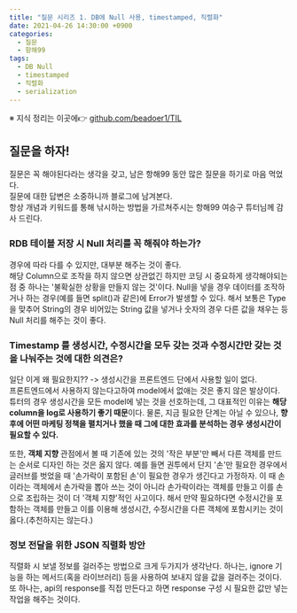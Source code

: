 ```yaml
---
title: "질문 시리즈 1. DB에 Null 사용, timestamped, 직렬화"
date: 2021-04-26 14:30:00 +0900
categories:
  - 질문
  - 항해99
tags:
  - DB Null
  - timestamped
  - 직렬화
  - serialization
---
```

※ 지식 정리는 이곳에👉 [github.com/beadoer1/TIL](https://github.com/beadoer1/TIL)  
  
## 질문을 하자!
질문은 꼭 해야된다라는 생각을 갖고, 남은 항해99 동안 많은 질문을 하기로 마음 먹었다.    
질문에 대한 답변은 소중하니까 블로그에 남겨본다.  
항상 개념과 키워드를 통해 낚시하는 방법을 가르쳐주시는 항해99 여승구 튜터님께 감사 드린다.  
  
### RDB 테이블 저장 시 Null 처리를 꼭 해줘야 하는가?
경우에 따라 다를 수 있지만, 대부분 해주는 것이 좋다.  
해당 Column으로 조작을 하지 않으면 상관없긴 하지만 코딩 시 중요하게 생각해야되는 점 중 하나는 '불확실한 상황을 만들지 않는 것'이다.
Null을 넣을 경우 데이터를 조작하거나 하는 경우(예를 들면 split()과 같은)에 Error가 발생할 수 있다.
해서 보통은 Type을 맞추어 String의 경우 비어있는 String 값을 넣거나 숫자의 경우 다른 값을 채우는 등 Null 처리를 해주는 것이 좋다.
  
### Timestamp 를 생성시간, 수정시간을 모두 갖는 것과 수정시간만 갖는 것을 나눠주는 것에 대한 의견은?
일단 이게 왜 필요한지?? -> 생성시간을 프론트엔드 단에서 사용할 일이 없다.  
프론트엔드에서 사용하지 않는다고하여 model에서 없애는 것은 좋지 않은 발상이다.  
튜터의 경우 생성시간을 모든 model에 넣는 것을 선호하는데, 그 대표적인 이유는 **해당 column을 log로 사용하기 좋기 때문**이다. 
물론, 지금 필요한 단계는 아닐 수 있으나, **향후에 어떤 마케팅 정책을 펼치거나 했을 때 그에 대한 효과를 분석하는 경우 생성시간이 필요할 수 있다.**  
  
또한, **객체 지향** 관점에서 볼 때 기존에 있는 것의 '작은 부분'만 빼서 다른 객체를 만드는 순서로 디자인 하는 것은 옳지 않다.
예를 들면 권투에서 단지 '손'만 필요한 경우에서 글러브를 벗었을 때 '손가락이 포함된 손'이 필요한 경우가 생긴다고 가정하자. 
이 때 손이라는 객체에서 손가락을 뽑아 쓰는 것이 아니라 손가락이라는 객체를 만들고 이를 손으로 조립하는 것이 더 '객체 지향'적인 사고이다.
해서 만약 필요하다면 수정시간을 포함하는 객체를 만들고 이를 이용해 생성시간, 수정시간을 다른 객체에 포함시키는 것이 옳다.(추천하지는 않는다.)
  
### 정보 전달을 위한 JSON 직렬화 방안
직렬화 시 보낼 정보를 걸러주는 방법으로 크게 두가지가 생각난다.
하나는, ignore 기능을 하는 메서드(혹을 라이브러리) 등을 사용하여 보내지 않을 값을 걸러주는 것이다.  
또 하나는, api의 response를 직접 만든다고 하면 response 구성 시 필요한 값만 넣는 작업을 해주는 것이다.


 

